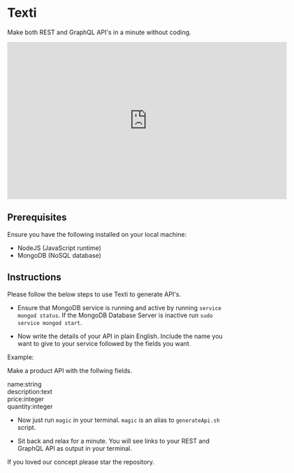# Texti
Make both REST and GraphQL API's in a minute without coding.

<iframe src="https://player.vimeo.com/video/515008150" width="640" height="360" frameborder="0" allow="autoplay; fullscreen; picture-in-picture" allowfullscreen></iframe>

## Prerequisites

Ensure you have the following installed on your local machine:

- NodeJS (JavaScript runtime)
- MongoDB (NoSQL database)

## Instructions

Please follow the below steps to use Texti to generate API's.

- Ensure that MongoDB service is running and active by running `service mongod status`. If the MongoDB Database Server is inactive run `sudo service mongod start`.

- Now write the details of your API in plain English. Include the name you want to give to your service followed by the fields you want. 

Example:

Make a product API with the follwing fields.  

name:string  
description:text  
price:integer  
quantity:integer

- Now just run `magic` in your terminal. `magic` is an alias to `generateApi.sh` script.

- Sit back and relax for a minute. You will see links to your REST and GraphQL API as output in your terminal.

If you loved our concept please star the repository.
